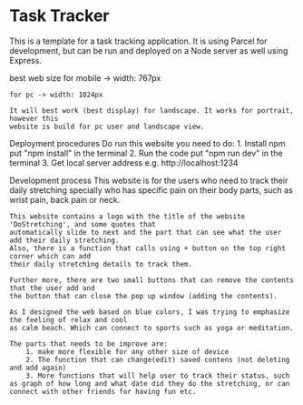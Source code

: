 # Task Tracker

This is a template for a task tracking application. It is using Parcel for development, but can be run and deployed on a Node server as well using Express.

best web size
    for mobile -> width: 767px

    for pc -> width: 1024px

    It will best work (best display) for landscape. It works for portrait, however this
    website is build for pc user and landscape view.


Deployment procedures
    Do run this website you need to do:
        1. Install npm 
            put "npm install" in the terminal
        2. Run the code
            put "npm run dev" in the terminal
        3. Get local server address
            e.g. http://localhost:1234

Development process
    This website is for the users who need to track their daily stretching specially who has specific pain on their body parts, such as wrist pain, back pain or neck.

    This website contains a logo with the title of the website 'DoStretching', and some quotes that
    automatically slide to next and the part that can see what the user add their daily stretching. 
    Also, there is a function that calls using + button on the top right corner which can add
    their daily stretching details to track them.

    Further more, there are two small buttons that can remove the contents that the user add and 
    the button that can close the pop up window (adding the contents).

    As I designed the web based on blue colors, I was trying to emphasize the feeling of relax and cool
    as calm beach. Which can connect to sports such as yoga or meditation.

    The parts that needs to be improve are:
        1. make more flexible for any other size of device
        2. The function that can change(edit) saved contens (not deleting and add again)
        3. More functions that will help user to track their status, such as graph of how long and what date did they do the stretching, or can connect with other friends for having fun etc.

    